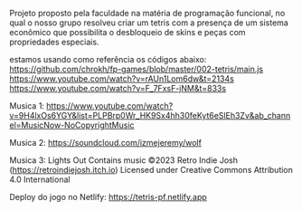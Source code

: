 Projeto proposto pela faculdade na matéria de programação funcional, no qual o nosso grupo resolveu criar um tetris com a presença de um sistema econômico que possibilita o
desbloqueio de skins e peças com propriedades especiais.

estamos usando como referência os códigos abaixo:
https://github.com/chrokh/fp-games/blob/master/002-tetris/main.js
https://www.youtube.com/watch?v=rAUn1Lom6dw&t=2134s
https://www.youtube.com/watch?v=F_7FxsF-jNM&t=833s

Musica 1:
https://www.youtube.com/watch?v=9H4lxOs6YGY&list=PLPBrp0Wr_HK9Sx4hh30feKyt6eSlEh3Zv&ab_channel=MusicNow-NoCopyrightMusic

Musica 2:
https://soundcloud.com/izmejeremy/wolf

Musica 3:
Lights Out
Contains music ©2023 Retro Indie Josh
(https://retroindiejosh.itch.io) 
Licensed under Creative Commons Attribution 4.0 International

Deploy do jogo no Netlify:
https://tetris-pf.netlify.app
